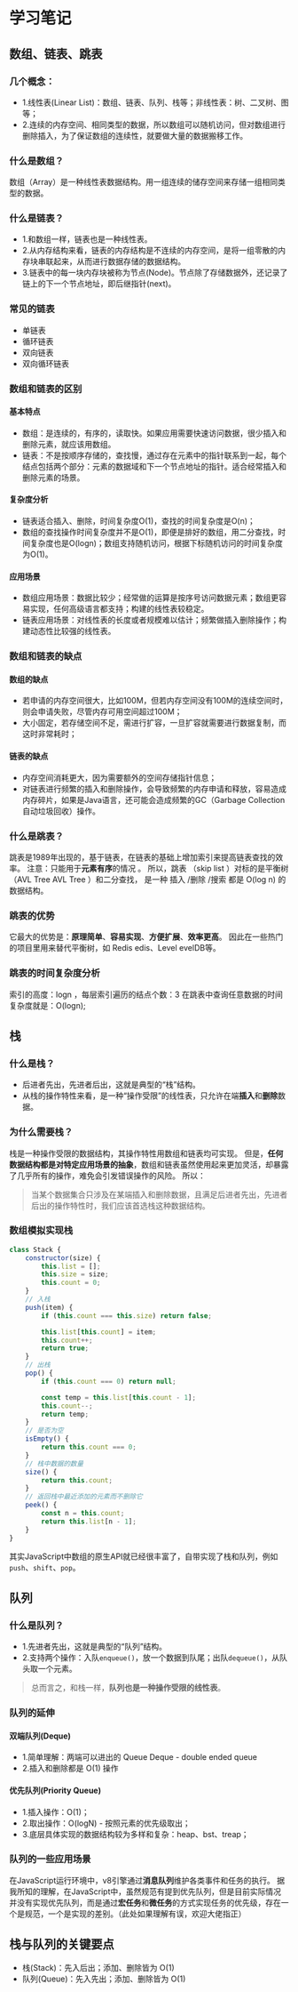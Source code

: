 # 学习笔记

## 数组、链表、跳表

### 几个概念：
* 1.线性表(Linear List)：数组、链表、队列、栈等；非线性表：树、二叉树、图等；
* 2.连续的内存空间、相同类型的数据，所以数组可以随机访问，但对数组进行删除插入，为了保证数组的连续性，就要做大量的数据搬移工作。

### 什么是数组？
数组（Array）是一种线性表数据结构。用一组连续的储存空间来存储一组相同类型的数据。

### 什么是链表？
* 1.和数组一样，链表也是一种线性表。
* 2.从内存结构来看，链表的内存结构是不连续的内存空间，是将一组零散的内存块串联起来，从而进行数据存储的数据结构。
* 3.链表中的每一块内存块被称为节点(Node)。节点除了存储数据外，还记录了链上的下一个节点地址，即后继指针(next)。

### 常见的链表

* 单链表
* 循环链表
* 双向链表
* 双向循环链表

### 数组和链表的区别

#### 基本特点
* 数组：是连续的，有序的，读取快。如果应用需要快速访问数据，很少插入和删除元素，就应该用数组。
* 链表：不是按顺序存储的，查找慢，通过存在元素中的指针联系到一起，每个结点包括两个部分：元素的数据域和下一个节点地址的指针。适合经常插入和删除元素的场景。

#### 复杂度分析
* 链表适合插入、删除，时间复杂度O(1)，查找的时间复杂度是O(n)；
* 数组的查找操作时间复杂度并不是O(1)，即便是排好的数组，用二分查找，时间复杂度也是O(logn)；数组支持随机访问，根据下标随机访问的时间复杂度为O(1)。

#### 应用场景
* 数组应用场景：数据比较少；经常做的运算是按序号访问数据元素；数组更容易实现，任何高级语言都支持；构建的线性表较稳定。
* 链表应用场景：对线性表的长度或者规模难以估计；频繁做插入删除操作；构建动态性比较强的线性表。


### 数组和链表的缺点

#### 数组的缺点
* 若申请的内存空间很大，比如100M，但若内存空间没有100M的连续空间时，则会申请失败，尽管内存可用空间超过100M；
* 大小固定，若存储空间不足，需进行扩容，一旦扩容就需要进行数据复制，而这时非常耗时；

#### 链表的缺点
* 内存空间消耗更大，因为需要额外的空间存储指针信息；
* 对链表进行频繁的插入和删除操作，会导致频繁的内存申请和释放，容易造成内存碎片，如果是Java语言，还可能会造成频繁的GC（Garbage Collection 自动垃圾回收）操作。


### 什么是跳表？
跳表是1989年出现的，基于链表，在链表的基础上增加索引来提高链表查找的效率。
注意：只能用于**元素有序**的情况 。
所以，跳表 （skip list ）对标的是平衡树 （AVL Tree AVL Tree ）和二分查找， 是一种 插入 /删除 /搜索 都是 O(log n) 的数据结构。

### 跳表的优势
它最大的优势是：**原理简单**、**容易实现**、**方便扩展**、**效率更高**。
因此在一些热门的项目里用来替代平衡树，如 Redis edis、Level evelDB等。

### 跳表的时间复杂度分析
索引的高度：logn ，每层索引遍历的结点个数：3
在跳表中查询任意数据的时间复杂度就是：O(logn);

## 栈

### 什么是栈？
* 后进者先出，先进者后出，这就是典型的“栈”结构。
* 从栈的操作特性来看，是一种“操作受限”的线性表，只允许在端**插入**和**删除**数据。

### 为什么需要栈？
栈是一种操作受限的数据结构，其操作特性用数组和链表均可实现。
但是，**任何数据结构都是对特定应用场景的抽象**，数组和链表虽然使用起来更加灵活，却暴露了几乎所有的操作，难免会引发错误操作的风险。
所以：
> 当某个数据集合只涉及在某端插入和删除数据，且满足后进者先出，先进者后出的操作特性时，我们应该首选栈这种数据结构。

### 数组模拟实现栈

```javascript
class Stack {
    constructor(size) {
        this.list = [];
        this.size = size;
        this.count = 0;
    }
    // 入栈
    push(item) {
        if (this.count === this.size) return false;

        this.list[this.count] = item;
        this.count++;
        return true;
    }
    // 出栈
    pop() {
        if (this.count === 0) return null;

        const temp = this.list[this.count - 1];
        this.count--;
        return temp;
    }
    // 是否为空
    isEmpty() {
        return this.count === 0;
    }
    // 栈中数据的数量
    size() {
        return this.count;
    }
    // 返回栈中最近添加的元素而不删除它
    peek() {
        const n = this.count;
        return this.list[n - 1];
    }
}
```

其实JavaScript中数组的原生API就已经很丰富了，自带实现了栈和队列，例如`push`、`shift`、`pop`。


## 队列

### 什么是队列？
* 1.先进者先出，这就是典型的“队列”结构。
* 2.支持两个操作：入队`enqueue()`，放一个数据到队尾；出队`dequeue()`，从队头取一个元素。

> 总而言之，和栈一样，**队列也是一种操作受限的线性表**。

### 队列的延伸

#### 双端队列(Deque)
* 1.简单理解：两端可以进出的 Queue
Deque - double ended queue
* 2.插入和删除都是 O(1) 操作

#### 优先队列(Priority Queue)
* 1.插入操作：O(1)；
* 2.取出操作：O(logN) - 按照元素的优先级取出；
* 3.底层具体实现的数据结构较为多样和复杂：heap、bst、treap；

### 队列的一些应用场景
在JavaScript运行环境中，v8引擎通过**消息队列**维护各类事件和任务的执行。
据我所知的理解，在JavaScript中，虽然规范有提到优先队列，但是目前实际情况并没有实现优先队列，而是通过**宏任务**和**微任务**的方式实现任务的优先级，存在一个是规范，一个是实现的差别。（此处如果理解有误，欢迎大佬指正）

## 栈与队列的关键要点
* 栈(Stack)：先入后出；添加、删除皆为 O(1)
* 队列(Queue)：先入先出；添加、删除皆为 O(1)

